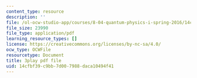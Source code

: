 ```yaml
---
content_type: resource
description: ''
file: /ol-ocw-studio-app/courses/8-04-quantum-physics-i-spring-2016/14cfbf39c9bb7d007988daca10494f41_jPVD45YYlk.pdf
file_size: 23990
file_type: application/pdf
learning_resource_types: []
license: https://creativecommons.org/licenses/by-nc-sa/4.0/
ocw_type: OCWFile
resourcetype: Document
title: 3play pdf file
uid: 14cfbf39-c9bb-7d00-7988-daca10494f41
---
```

